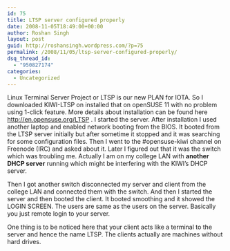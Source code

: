 ```yaml
---
id: 75
title: LTSP server configured properly
date: 2008-11-05T18:49:00+00:00
author: Roshan Singh
layout: post
guid: http://roshansingh.wordpress.com/?p=75
permalink: /2008/11/05/ltsp-server-configured-properly/
dsq_thread_id:
  - "950827174"
categories:
  - Uncategorized
---
```

Linux Terminal Server Project or LTSP is our new PLAN for IOTA. So I downloaded KIWI-LTSP on installed that on openSUSE 11 with no problem using 1-click feature. More details about installation can be found here <http://en.opensuse.org/LTSP> . I started the server. After installation I used another laptop and enabled network booting from the BIOS. It booted from the LTSP server initially but after sometime it stopped and it was searching for some configuration files. Then I went to the #opensuse-kiwi channel on Freenode (IRC) and asked about it. Later I figured out that it was the switch which was troubling me. Actually I am on my college LAN with **another DHCP server** running which might be interfering with the KIWI&#8217;s DHCP server.

Then I got another switch disconnected my server and client from the college LAN and connected them with the switch. And then I started the server and then booted the client. It booted smoothing and it showed the LOGIN SCREEN. The users are same as the users on the server. Basically you just remote login to your server.

One thing is to be noticed here that your client acts like a terminal to the server and hence the name LTSP. The clients actually are machines without hard drives.